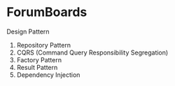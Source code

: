 # ForumBoards

Design Pattern
1. Repository Pattern
2. CQRS (Command Query Responsibility Segregation)
3. Factory Pattern
4. Result Pattern
5. Dependency Injection
   
